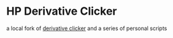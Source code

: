 # HP Derivative Clicker

a local fork of [derivative clicker](https://github.com/gzgreg/DerivativeClicker/tree/gh-pages) and a series of personal scripts